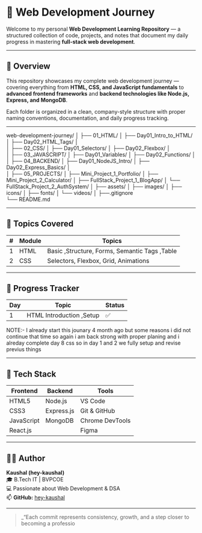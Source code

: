 # 🚀 Web Development Journey

Welcome to my personal **Web Development Learning Repository** — a structured collection of code, projects, and notes that document my daily progress in mastering **full-stack web development**.

---

## 🧩 Overview

This repository showcases my complete web development journey — covering everything from **HTML, CSS, and JavaScript fundamentals** to **advanced frontend frameworks** and **backend technologies like Node.js, Express, and MongoDB**.  

Each folder is organized in a clean, company-style structure with proper naming conventions, documentation, and daily progress tracking.

---
web-development-journey/
│
├── 01_HTML/
│   ├── Day01_Intro_to_HTML/
│   ├── Day02_HTML_Tags/
│  
│
├── 02_CSS/
│   ├── Day01_Selectors/
│   ├── Day02_Flexbox/
│   
│
├── 03_JAVASCRIPT/
│   ├── Day01_Variables/
│   ├── Day02_Functions/
│   
│
├── 04_BACKEND/
│   ├── Day01_NodeJS_Intro/
│   ├── Day02_Express_Basics/
│   
│
├── 05_PROJECTS/
│   ├── Mini_Project_1_Portfolio/
│   ├── Mini_Project_2_Calculator/
│   ├── FullStack_Project_1_BlogApp/
│   └── FullStack_Project_2_AuthSystem/
│
├── assets/
│   ├── images/
│   ├── icons/
│   ├── fonts/
│   └── videos/
│
├──.gitignore        
└── README.md


---

## 🧠 Topics Covered

| # | Module | Topics |
|---|---------|---------|
| 1 | HTML | Basic ,Structure, Forms, Semantic Tags ,Table |
| 2 | CSS | Selectors, Flexbox, Grid, Animations |


---

## 📆 Progress Tracker

| Day | Topic | Status |
|-----|--------|--------|
| 1 | HTML Introduction ,Setup | ✅ |
NOTE:- I already start this jounary 4 month ago but some reasons i did not continue that time so again i am back strong with proper planing and i alreday complete day 8 css so in day 1 and 2 we fully setup and revise previus things


---

## 🧰 Tech Stack

| Frontend | Backend | Tools |
|-----------|----------|--------|
| HTML5 | Node.js | VS Code |
| CSS3 | Express.js | Git & GitHub |
| JavaScript | MongoDB | Chrome DevTools |
| React.js |  | Figma |

---

## 🧑‍💻 Author

**Kaushal (hey-kaushal)**  
🎓 B.Tech IT | BVPCOE  
💻 Passionate about Web Development & DSA  
📫 **GitHub:** [hey-kaushal](https://github.com/hey-kaushal)

---

> _“Each commit represents consistency, growth, and a step closer to becoming a professio